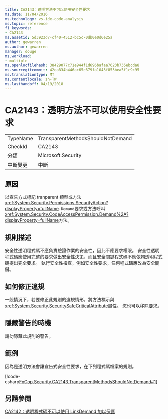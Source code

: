 ```yaml
---
title: CA2143：透明方法不可以使用安全性要求
ms.date: 11/04/2016
ms.technology: vs-ide-code-analysis
ms.topic: reference
f1_keywords:
- CA2143
ms.assetid: 5d3923d7-cf40-4512-bc5c-0db0e0d6e25a
author: gewarren
ms.author: gewarren
manager: douge
ms.workload:
- multiple
ms.openlocfilehash: 38429077c71e944f1d696bafaa7623b735ebcda8
ms.sourcegitcommit: 42ea834b446ac65c679fa1043f853bea5f1c9c95
ms.translationtype: MT
ms.contentlocale: zh-TW
ms.lasthandoff: 04/19/2018
---
```

# <a name="ca2143-transparent-methods-should-not-use-security-demands"></a>CA2143：透明方法不可以使用安全性要求
|||
|-|-|
|TypeName|TransparentMethodsShouldNotDemand|
|CheckId|CA2143|
|分類|Microsoft.Security|
|中斷變更|中斷|

## <a name="cause"></a>原因
 以宣告方式標記 tranparent 類型或方法<xref:System.Security.Permissions.SecurityAction?displayProperty=fullName>`.Demand`要求或方法呼叫<xref:System.Security.CodeAccessPermission.Demand%2A?displayProperty=fullName>方法。

## <a name="rule-description"></a>規則描述
 安全性透明程式碼不應負責驗證作業的安全性，因此不應要求權限。 安全性透明程式碼應使用完整的要求做出安全性決策，而且安全關鍵程式碼不應依賴透明程式碼提出完全要求。 執行安全性檢查，例如安全性要求，任何程式碼應改為安全關鍵。

## <a name="how-to-fix-violations"></a>如何修正違規
 一般情況下，若要修正此規則的違規情形，將方法標示與<xref:System.Security.SecuritySafeCriticalAttribute>屬性。 您也可以移除要求。

## <a name="when-to-suppress-warnings"></a>隱藏警告的時機
 請勿隱藏此規則的警告。

## <a name="example"></a>範例
 因為是透明方法會讓宣告式安全性要求，在下列程式碼檔案的規則。

 [!code-csharp[FxCop.Security.CA2143.TransparentMethodsShouldNotDemand#1](../code-quality/codesnippet/CSharp/ca2143-transparent-methods-should-not-use-security-demands_1.cs)]

## <a name="see-also"></a>另請參閱
 [CA2142：透明程式碼不可以使用 LinkDemand 加以保護](../code-quality/ca2142-transparent-code-should-not-be-protected-with-linkdemands.md)